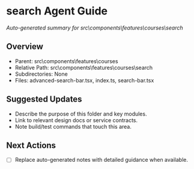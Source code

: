 ﻿# search Agent Guide
*Auto-generated summary for src\components\features\courses\search*

## Overview
- Parent: src\components\features\courses
- Relative Path: src\components\features\courses\search
- Subdirectories: None
- Files: advanced-search-bar.tsx, index.ts, search-bar.tsx

## Suggested Updates
- Describe the purpose of this folder and key modules.
- Link to relevant design docs or service contracts.
- Note build/test commands that touch this area.

## Next Actions
- [ ] Replace auto-generated notes with detailed guidance when available.
